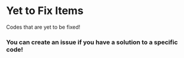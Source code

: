# Yet to Fix Items
Codes that are yet to be fixed!
### You can create an issue if you have a solution to a specific code!
